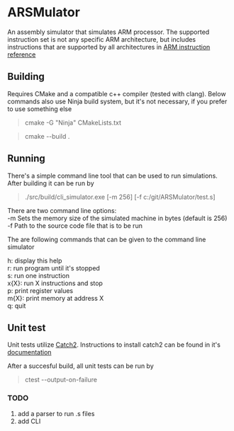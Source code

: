 # ARSMulator

An assembly simulator that simulates ARM processor. The supported instruction set is not any specific ARM architecture, but includes instructions that are supported by all architectures in [ARM instruction reference](https://developer.arm.com/documentation/dui0068/b/ARM-Instruction-Reference?lang=en)

## Building

Requires CMake and a compatible c++ compiler (tested with clang).  Below commands also use Ninja build system, but it's not necessary, if you prefer to use something else
>cmake -G "Ninja" CMakeLists.txt

>cmake --build .

## Running

There's a simple command line tool that can be used to run simulations. After building it can be run by 
>./src/build/cli_simulator.exe [-m 256] [-f c\:/git/ARSMulator/test.s]

There are two command line options:\
-m Sets the memory size of the simulated machine in bytes (default is 256)\
-f Path to the source code file that is to be run

The are following commands that can be given to the command line simulator

h: display this help\
r: run program until it's stopped\
s: run one instruction\
x{X}: run X instructions and stop\
p: print register values\
m{X}: print memory at address X\
q: quit

## Unit test

Unit tests utilize [Catch2](https://github.com/catchorg/Catch2). Instructions to install catch2 can be found in it's [documentation](https://github.com/catchorg/Catch2/blob/devel/docs/cmake-integration.md#installing-catch2-from-git-repository)

After a succesful build, all unit tests can be run by
>ctest --output-on-failure

### TODO
1. add a parser to run .s files
2. add CLI
